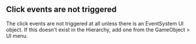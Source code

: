 
Click events are not triggered
------------------------------
The click events are not triggered at all unless there is an EventSystem UI object. If this doesn't exist in the Hierarchy, add one from the GameObject > UI menu.